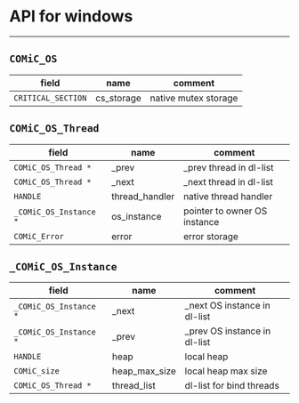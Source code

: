 # API for windows

---

## `COMiC_OS`

field              | name       | comment
-------------------|------------|-----------------------
`CRITICAL_SECTION` | cs_storage | native mutex storage

## `COMiC_OS_Thread`

field                  | name           | comment
-----------------------|----------------|-----------------------------
`COMiC_OS_Thread *`    | _prev          | _prev thread in dl-list
`COMiC_OS_Thread *`    | _next          | _next thread in dl-list
`HANDLE`               | thread_handler | native thread handler
`_COMiC_OS_Instance *` | os_instance    | pointer to owner OS instance
`COMiC_Error`          | error          | error storage

## `_COMiC_OS_Instance`

field                  | name          | comment
-----------------------|---------------|-------------------------------
`_COMiC_OS_Instance *` | _next         | _next OS instance in dl-list
`_COMiC_OS_Instance *` | _prev         | _prev OS instance in dl-list
`HANDLE`               | heap          | local heap
`COMiC_size`           | heap_max_size | local heap max size
`COMiC_OS_Thread *`    | thread_list   | dl-list for bind threads